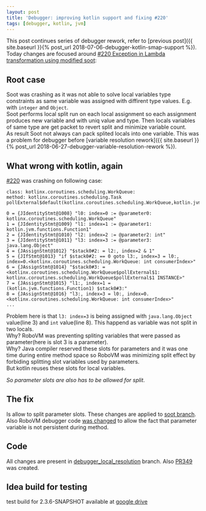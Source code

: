 ```yaml
---
layout: post
title: 'Debugger: improving kotlin support and fixing #220'
tags: [debugger, kotlin, jvm]
---
```

This post continues series of debugger rework, refer to [previous post]({{ site.baseurl }}{% post_url 2018-07-06-debugger-kotlin-smap-support %}). Today changes are focused around [#220 Exception in Lambda transformation using modified soot](https://github.com/MobiVM/robovm/issues/220):  
<!-- more -->
## Root case 
Soot was crashing as it was not able to solve local variables type constraints as same variable was assigned with diffirent type values. E.g. with `integer` and `Object`.  
Soot performs local split run on each local assignment so each assignment produces new variable and with uniq value and type. Then locals variables of same type are get packet to revert split and minimize variable count.  
As result Soot not always can pack splited locals into one variable. This was a problem for debugger before [variable resolution rework]({{ site.baseurl }}{% post_url 2018-06-27-debugger-variable-resolution-rework %}).  

## What wrong with kotlin, again
[#220](https://github.com/MobiVM/robovm/issues/220) was crashing on following case:  
```
class: kotlinx.coroutines.scheduling.WorkQueue: 
method: kotlinx.coroutines.scheduling.Task pollExternal$default(kotlinx.coroutines.scheduling.WorkQueue,kotlin.jvm.functions.Function1,int,java.lang.Object)>

0 = {JIdentityStmt@1008} "l0: index=0 := @parameter0: kotlinx.coroutines.scheduling.WorkQueue"
1 = {JIdentityStmt@1009} "l1: index=1 := @parameter1: kotlin.jvm.functions.Function1"
2 = {JIdentityStmt@1010} "l2: index=2 := @parameter2: int"
3 = {JIdentityStmt@1011} "l3: index=3 := @parameter3: java.lang.Object"
4 = {JAssignStmt@1012} "$stack0#2: = l2:, index=2 & 1"
5 = {JIfStmt@1013} "if $stack0#2: == 0 goto l3:, index=3 = l0:, index=0.<kotlinx.coroutines.scheduling.WorkQueue: int consumerIndex>"
6 = {JAssignStmt@1014} "$stack0#3: = <kotlinx.coroutines.scheduling.WorkQueue$pollExternal$1: kotlinx.coroutines.scheduling.WorkQueue$pollExternal$1 INSTANCE>"
7 = {JAssignStmt@1015} "l1:, index=1 = (kotlin.jvm.functions.Function1) $stack0#3:"
8 = {JAssignStmt@1016} "l3:, index=3 = l0:, index=0.<kotlinx.coroutines.scheduling.WorkQueue: int consumerIndex>"
...
```

Problem here is that `l3: index=3` is being assigned with `java.lang.Object` value(line 3) and `int` value(line 8). This happend as variable was not split in two locals.   
Why? RoboVM was preventing spliting variables that were passed as parameter(here is slot 3 is a parameter).  
Why? Java compiler reserved these slots for parameters and it was one time during entire method space so RoboVM was minimizing split effect by forbiding splitting slot variables used by parameters.   
But kotlin reuses these slots for local variables. 

*So parameter slots are also has to be allowed for split*. 

## The fix
Is allow to split parameter slots. These changes are applied to [soot branch](https://github.com/dkimitsa/soot/commit/a0ffbeb18e4b5bb7d4b4fa43143647d1594cf77e). Also RoboVM debugger code [was changed](https://github.com/dkimitsa/robovm/commit/511aaac7368d49ce5885709e3935fbb205416117) to allow the fact that parameter variable is not persistent during method.

## Code
All changes are present in [debugger_local_resolution](https://github.com/dkimitsa/robovm/tree/debugger_local_resolution) branch.  Also [PR349](https://github.com/MobiVM/robovm/pull/349) was created.

## Idea build for testing 
test build for 2.3.6-SNAPSHOT available at [google drive](https://goo.gl/j7ZC27)